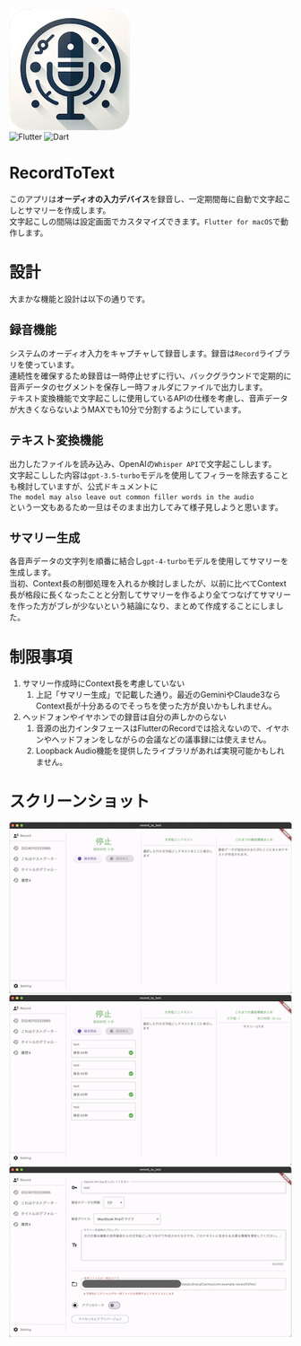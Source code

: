 ![アプリアイコン](assets/ic_launch.png)  
![Flutter](https://img.shields.io/badge/Flutter-02569B?logo=flutter&style=flat&logoColor=white)
![Dart](https://img.shields.io/badge/Dart-0175C2?logo=dart&style=flat&logoColor=white)

# RecordToText
このアプリは**オーディオの入力デバイス**を録音し、一定期間毎に自動で文字起こしとサマリーを作成します。  
文字起こしの間隔は設定画面でカスタマイズできます。`Flutter for macOS`で動作します。

# 設計
大まかな機能と設計は以下の通りです。

## 録音機能
システムのオーディオ入力をキャプチャして録音します。録音は`Record`ライブラリを使っています。  
連続性を確保するため録音は一時停止せずに行い、バックグラウンドで定期的に音声データのセグメントを保存し一時フォルダにファイルで出力します。  
テキスト変換機能で文字起こしに使用しているAPIの仕様を考慮し、音声データが大きくならないようMAXでも10分で分割するようにしています。

## テキスト変換機能
出力したファイルを読み込み、OpenAIの`Whisper API`で文字起こしします。  
文字起こしした内容は`gpt-3.5-turbo`モデルを使用してフィラーを除去することも検討していますが、公式ドキュメントに  
`The model may also leave out common filler words in the audio`   
という一文もあるため一旦はそのまま出力してみて様子見しようと思います。  

## サマリー生成
各音声データの文字列を順番に結合し`gpt-4-turbo`モデルを使用してサマリーを生成します。  
当初、Context長の制御処理を入れるか検討しましたが、以前に比べてContext長が格段に長くなったことと分割してサマリーを作るより全てつなげてサマリーを作った方がブレが少ないという結論になり、まとめて作成することにしました。  

# 制限事項
1. サマリー作成時にContext長を考慮していない
   1. 上記「サマリー生成」で記載した通り。最近のGeminiやClaude3ならContext長が十分あるのでそっちを使った方が良いかもしれません。
2. ヘッドフォンやイヤホンでの録音は自分の声しかのらない
   1. 音源の出力インタフェースはFlutterのRecordでは拾えないので、イヤホンやヘッドフォンをしながらの会議などの議事録には使えません。
   2. Loopback Audio機能を提供したライブラリがあれば実現可能かもしれません。

# スクリーンショット
![recordEmpty](images/01_record_empty.png)  
![record](images/02_record_data.png)  
![settings](images/03_setting.png)  